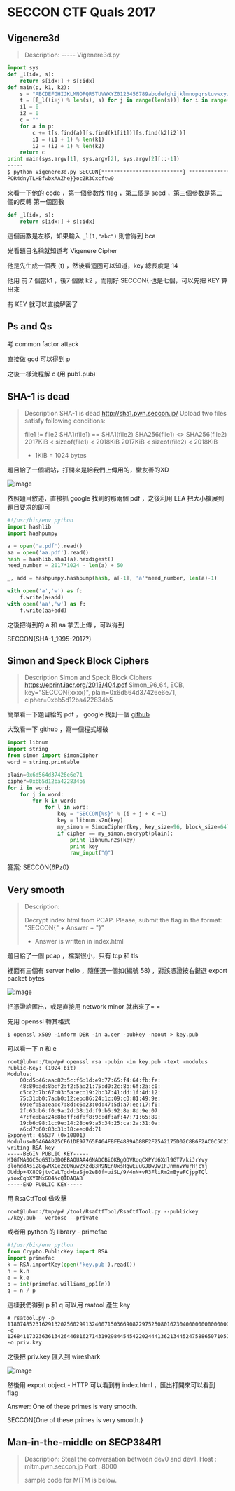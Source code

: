 # SECCON CTF Quals 2017

## Vigenere3d

> Description:
> ----- Vigenere3d.py
```python
import sys
def _l(idx, s):
    return s[idx:] + s[:idx]
def main(p, k1, k2):
    s = "ABCDEFGHIJKLMNOPQRSTUVWXYZ0123456789abcdefghijklmnopqrstuvwxyz_{}"
    t = [[_l((i+j) % len(s), s) for j in range(len(s))] for i in range(len(s))]
    i1 = 0
    i2 = 0
    c = ""
    for a in p:
        c += t[s.find(a)][s.find(k1[i1])][s.find(k2[i2])]
        i1 = (i1 + 1) % len(k1)
        i2 = (i2 + 1) % len(k2)
    return c
print main(sys.argv[1], sys.argv[2], sys.argv[2][::-1])
-----
$ python Vigenere3d.py SECCON{**************************} **************
POR4dnyTLHBfwbxAAZhe}}ocZR3Cxcftw9
```

來看一下他的 code ，第一個參數放 flag ，第二個是 seed ，第三個參數是第二個的反轉
第一個函數
```python
def _l(idx, s):
    return s[idx:] + s[:idx]
```

這個函數是左移，如果輸入 ```_l(1,"abc")``` 則會得到 bca 



光看題目名稱就知道考 Vigenere Cipher 

他是先生成一個表 (t) ，然後看迴圈可以知道，key 總長度是 14 

他用 前 7 個當k1 ，後7 個做 k2 ，而剛好 SECCON{ 也是七個，可以先把 KEY 算出來

有 KEY 就可以直接解密了

## Ps and Qs

考 common factor attack

直接做 gcd 可以得到 p 

之後一樣流程解 c (用 pub1.pub)

## SHA-1 is dead

> Description 
> SHA-1 is dead
> http://sha1.pwn.seccon.jp/
> Upload two files satisfy following conditions:
> 
> file1 != file2
> SHA1(file1) == SHA1(file2)
> SHA256(file1) <> SHA256(file2)
> 2017KiB < sizeof(file1) < 2018KiB
> 2017KiB < sizeof(file2) < 2018KiB
> * 1KiB = 1024 bytes

題目給了一個網站，打開來是給我們上傳用的，蠻友善的XD

![image](https://github.com/solymx/CTF/blob/master/Crypto/SECCON%20CTF%20Quals%202017/img/sha1_upload.png)

依照題目敘述，直接抓 google 找到的那兩個 pdf ，之後利用 LEA 把大小擴展到題目要求的即可
```python
#!/usr/bin/env python
import hashlib
import hashpumpy

a = open('a.pdf').read()
aa = open('aa.pdf').read()
hash = hashlib.sha1(a).hexdigest()
need_number = 2017*1024 - len(a) + 50

_, add = hashpumpy.hashpump(hash, a[-1], 'a'*need_number, len(a)-1)

with open('a','w') as f:
	f.write(a+add)
with open('aa','w') as f:
	f.write(aa+add)
```

之後把得到的 a 和 aa 拿去上傳 ，可以得到

SECCON{SHA-1_1995-2017?}

## Simon and Speck Block Ciphers

> Description
> Simon and Speck Block Ciphers
> https://eprint.iacr.org/2013/404.pdf
> Simon_96_64, ECB, key="SECCON{xxxx}", plain=0x6d564d37426e6e71, cipher=0xbb5d12ba422834b5

簡單看一下題目給的 pdf ， google 找到一個 [github](https://github.com/inmcm/Simon_Speck_Ciphers/tree/master/Python)

大致看一下 github ，寫一個程式爆破
```python
import libnum
import string
from simon import SimonCipher
word = string.printable

plain=0x6d564d37426e6e71
cipher=0xbb5d12ba422834b5
for i in word:
	for j in word:
		for k in word:
			for l in word:
				key = "SECCON{%s}" % (i + j + k +l)
				key = libnum.s2n(key)
				my_simon = SimonCipher(key, key_size=96, block_size=64)
				if cipher == my_simon.encrypt(plain):
					print libnum.n2s(key)
					print key
					raw_input("@")
```
答案: SECCON{6Pz0}

## Very smooth

> Description:
> 
> Decrypt index.html from PCAP.
> Please, submit the flag in the format: "SECCON{" + Answer + "}"
> * Answer is written in index.html

題目給了一個 pcap ，檔案很小，只有 tcp 和 tls 

裡面有三個有 server hello ，隨便選一個如(編號 58) ，對該憑證按右鍵選 export packet bytes

![image](https://github.com/solymx/CTF/blob/master/Crypto/SECCON%20CTF%20Quals%202017/img/s_pcap.png)

把憑證給匯出，或是直接用 network minor 就出來了= =

先用 openssl 轉其格式
```
$ openssl x509 -inform DER -in a.cer -pubkey -noout > key.pub
```

可以看一下 n 和 e 
```
root@lubun:/tmp/p# openssl rsa -pubin -in key.pub -text -modulus
Public-Key: (1024 bit)
Modulus:
    00:d5:46:aa:82:5c:f6:1d:e9:77:65:f4:64:fb:fe:
    48:89:ad:8b:f2:f2:5a:21:75:d0:2c:8b:6f:2a:c0:
    c5:c2:7b:67:03:5a:ec:19:2b:37:41:dd:1f:4d:12:
    75:31:b0:7a:b0:12:eb:86:24:1c:09:c0:81:49:9e:
    69:ef:5a:ea:c7:8d:c6:23:0d:47:5d:a7:ee:17:f0:
    2f:63:b6:f0:9a:2d:38:1d:f9:b6:92:8e:8d:9e:07:
    47:fe:ba:24:8b:ff:df:f8:9c:df:af:47:71:65:89:
    19:b6:98:1c:9e:14:28:e9:a5:34:25:ca:2a:31:0a:
    a6:d7:60:83:31:18:ee:0d:71
Exponent: 65537 (0x10001)
Modulus=D546AA825CF61DE97765F464FBFE4889AD8BF2F25A2175D02C8B6F2AC0C5C27B67035AEC192B3741DD1F4D127531B07AB012EB86241C09C081499E69EF5AEAC78DC6230D475DA7EE17F02F63B6F09A2D381DF9B6928E8D9E0747FEBA248BFFDFF89CDFAF4771658919B6981C9E1428E9A53425CA2A310AA6D760833118EE0D71
writing RSA key
-----BEGIN PUBLIC KEY-----
MIGfMA0GCSqGSIb3DQEBAQUAA4GNADCBiQKBgQDVRqqCXPYd6Xdl9GT7/kiJrYvy
8lohddAsi28qwMXCe2cDWuwZKzdB3R9NEnUxsHqwEuuGJBwJwIFJnmnvWurHjcYj
DUddp+4X8C9jtvCaLTgd+baSjo2eB0f+uiSL/9/4nN+vR3FliRm2mByeFCjppTQl
yioxCqbXYIMxGO4NcQIDAQAB
-----END PUBLIC KEY-----
```

用 RsaCtfTool 做攻擊
```
root@lubun:/tmp/p# /tool/RsaCtfTool/RsaCtfTool.py --publickey ./key.pub --verbose --private

```

或者用 python 的 library - primefac
```python 
#!/usr/bin/env python 
from Crypto.PublicKey import RSA 
import primefac 
k = RSA.importKey(open('key.pub').read())
n = k.n 
e = k.e 
p = int(primefac.williams_pp1(n))
q = n / p 
```
這樣我們得到 p 和 q 可以用 rsatool 產生 key 

```
# rsatool.py -p 11807485231629132025602991324007150366908229752508016230400000000000000000000000000000000000000000000000000000000000000000000000000000000000000000000000001 -q 12684117323636134264468162714319298445454220244413621344524758865071052169170753552224766744798369054498758364258656141800253652826603727552918575175830897 -o priv.key
```
之後把 priv.key 匯入到 wireshark 

![image](https://github.com/solymx/CTF/blob/master/Crypto/SECCON%20CTF%20Quals%202017/img/dec_pcap.png)

然後用 export object - HTTP 可以看到有 index.html ，匯出打開來可以看到 flag 

Answer: One of these primes is very smooth.

SECCON{One of these primes is very smooth.}



## Man-in-the-middle on SECP384R1

> Description:
> Steal the conversation between dev0 and dev1.
> Host : mitm.pwn.seccon.jp
> Port : 8000
> 
> sample code for MITM is below.



